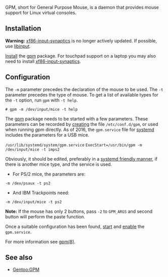 GPM, short for General Purpose Mouse, is a daemon that provides mouse support for Linux virtual consoles.

## Installation

**Warning:** [xf86-input-synaptics](https://www.archlinux.org/packages/?name=xf86-input-synaptics) is no longer actively updated. If possible, use [libinput](/index.php/Libinput "Libinput").

[Install](/index.php/Install "Install") the [gpm](https://www.archlinux.org/packages/?name=gpm) package. For touchpad support on a laptop you may also need to install [xf86-input-synaptics](https://www.archlinux.org/packages/?name=xf86-input-synaptics).

## Configuration

The `-m` parameter precedes the declaration of the mouse to be used. The `-t` parameter precedes the type of mouse. To get a list of available types for the `-t` option, run `gpm` with `-t help`.

```
# gpm -m /dev/input/mice -t help

```

The [gpm](https://www.archlinux.org/packages/?name=gpm) package needs to be started with a few parameters. These parameters can be recorded by [creating](/index.php/Create "Create") the file `/etc/conf.d/gpm`, or used when running *gpm* directly. As of 2016, the `gpm.service` file for [systemd](/index.php/Systemd "Systemd") includes the parameters for a USB mice.

 `/usr/lib/systemd/system/gpm.service`  `ExecStart=/usr/bin/gpm -m /dev/input/mice -t imps2` 

Obviously, it should be edited, preferably in a [systemd friendly manner](/index.php/Systemd#Editing_provided_units "Systemd"), if there is another mice type, and the service is used.

*   For PS/2 mice, the parameters are:

```
-m /dev/psaux -t ps2

```

*   And IBM Trackpoints need:

```
-m /dev/input/mice -t ps2

```

**Note:** If the mouse has only 2 buttons, pass `-2` to `GPM_ARGS` and second button will perform the paste function.

Once a suitable configuration has been found, [start](/index.php/Start "Start") and [enable](/index.php/Enable "Enable") the `gpm.service`.

For more information see [gpm(8)](https://jlk.fjfi.cvut.cz/arch/manpages/man/gpm.8).

## See also

*   [Gentoo:GPM](https://wiki.gentoo.org/wiki/GPM "gentoo:GPM")